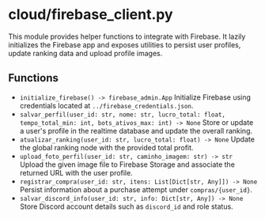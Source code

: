 # cloud/firebase_client.py

This module provides helper functions to integrate with Firebase. It lazily
initializes the Firebase app and exposes utilities to persist user profiles,
update ranking data and upload profile images.

## Functions
- `initialize_firebase() -> firebase_admin.App`
  Initialize Firebase using credentials located at `../firebase_credentials.json`.
- `salvar_perfil(user_id: str, nome: str, lucro_total: float, tempo_total_min: int, bots_ativos_max: int) -> None`
  Store or update a user's profile in the realtime database and update the
  overall ranking.
- `atualizar_ranking(user_id: str, lucro_total: float) -> None`
  Update the global ranking node with the provided total profit.
- `upload_foto_perfil(user_id: str, caminho_imagem: str) -> str`
  Upload the given image file to Firebase Storage and associate the returned URL
  with the user profile.
- `registrar_compra(user_id: str, itens: List[Dict[str, Any]]) -> None`
  Persist information about a purchase attempt under `compras/{user_id}`.
- `salvar_discord_info(user_id: str, info: Dict[str, Any]) -> None`
  Store Discord account details such as `discord_id` and role status.
